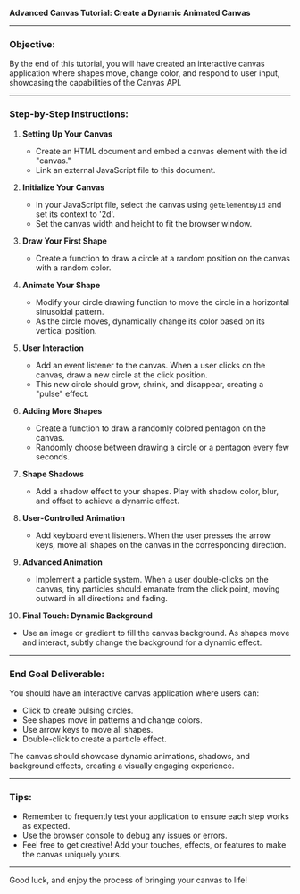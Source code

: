 **Advanced Canvas Tutorial: Create a Dynamic Animated Canvas**

---

### Objective:
By the end of this tutorial, you will have created an interactive canvas application where shapes move, change color, and respond to user input, showcasing the capabilities of the Canvas API.

---

### Step-by-Step Instructions:

1. **Setting Up Your Canvas**
   - Create an HTML document and embed a canvas element with the id "canvas."
   - Link an external JavaScript file to this document.

2. **Initialize Your Canvas**
   - In your JavaScript file, select the canvas using `getElementById` and set its context to '2d'.
   - Set the canvas width and height to fit the browser window.

3. **Draw Your First Shape**
   - Create a function to draw a circle at a random position on the canvas with a random color.

4. **Animate Your Shape**
   - Modify your circle drawing function to move the circle in a horizontal sinusoidal pattern.
   - As the circle moves, dynamically change its color based on its vertical position.

5. **User Interaction**
   - Add an event listener to the canvas. When a user clicks on the canvas, draw a new circle at the click position.
   - This new circle should grow, shrink, and disappear, creating a "pulse" effect.

6. **Adding More Shapes**
   - Create a function to draw a randomly colored pentagon on the canvas.
   - Randomly choose between drawing a circle or a pentagon every few seconds.

7. **Shape Shadows**
   - Add a shadow effect to your shapes. Play with shadow color, blur, and offset to achieve a dynamic effect.

8. **User-Controlled Animation**
   - Add keyboard event listeners. When the user presses the arrow keys, move all shapes on the canvas in the corresponding direction.

9. **Advanced Animation**
   - Implement a particle system. When a user double-clicks on the canvas, tiny particles should emanate from the click point, moving outward in all directions and fading.

10. **Final Touch: Dynamic Background**
   - Use an image or gradient to fill the canvas background. As shapes move and interact, subtly change the background for a dynamic effect.

---

### End Goal Deliverable:
You should have an interactive canvas application where users can:
- Click to create pulsing circles.
- See shapes move in patterns and change colors.
- Use arrow keys to move all shapes.
- Double-click to create a particle effect.

The canvas should showcase dynamic animations, shadows, and background effects, creating a visually engaging experience.

---

### Tips:
- Remember to frequently test your application to ensure each step works as expected.
- Use the browser console to debug any issues or errors.
- Feel free to get creative! Add your touches, effects, or features to make the canvas uniquely yours.

---

Good luck, and enjoy the process of bringing your canvas to life!